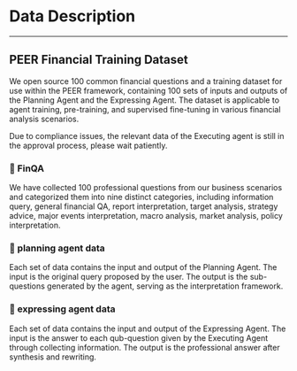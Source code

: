 # Data Description
****************************************
## PEER Financial Training Dataset
We open source 100 common financial questions and a training dataset for use within the PEER framework, containing 100 sets of inputs and outputs of the Planning Agent and the Expressing Agent. The dataset is applicable to agent training, pre-training, and supervised fine-tuning in various financial analysis scenarios. 

Due to compliance issues, the relevant data of the Executing agent is still in the approval process, please wait patiently.

### 🌟 FinQA
We have collected 100 professional questions from our business scenarios and categorized them into nine distinct categories, including information query, general financial QA, report interpretation, target analysis, strategy advice, major events interpretation, macro analysis, market analysis, policy interpretation. 

### 🌟 planning agent data
Each set of data contains the input and output of the Planning Agent. The input is the original query proposed by the user. The output is the sub-questions generated by the agent, serving as the interpretation framework.

### 🌟 expressing agent data
Each set of data contains the input and output of the Expressing Agent. The input is the answer to each qub-question given by the Executing Agent through collecting information. The output is the professional answer after synthesis and rewriting. 
